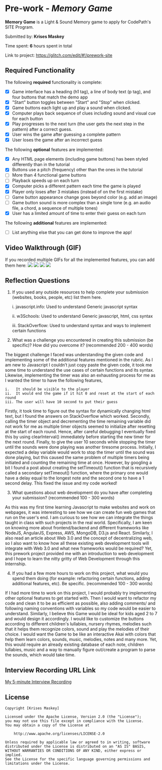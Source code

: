 # Pre-work - *Memory Game*

**Memory Game** is a Light & Sound Memory game to apply for CodePath's SITE Program. 

Submitted by: **Krises Maskey**

Time spent: **6** hours spent in total

Link to project: https://glitch.com/edit/#!/prework-site

## Required Functionality

The following **required** functionality is complete:

* [x] Game interface has a heading (h1 tag), a line of body text (p tag), and four buttons that match the demo app
* [x] "Start" button toggles between "Start" and "Stop" when clicked. 
* [x] Game buttons each light up and play a sound when clicked. 
* [x] Computer plays back sequence of clues including sound and visual cue for each button
* [x] Play progresses to the next turn (the user gets the next step in the pattern) after a correct guess. 
* [x] User wins the game after guessing a complete pattern
* [x] User loses the game after an incorrect guess

The following **optional** features are implemented:

* [x] Any HTML page elements (including game buttons) has been styled differently than in the tutorial
* [x] Buttons use a pitch (frequency) other than the ones in the tutorial
* [ ] More than 4 functional game buttons
* [ ] Playback speeds up on each turn
* [x] Computer picks a different pattern each time the game is played
* [x] Player only loses after 3 mistakes (instead of on the first mistake)
* [ ] Game button appearance change goes beyond color (e.g. add an image)
* [ ] Game button sound is more complex than a single tone (e.g. an audio file, a chord, a sequence of multiple tones)
* [x] User has a limited amount of time to enter their guess on each turn

The following **additional** features are implemented:

- [ ] List anything else that you can get done to improve the app!

## Video Walkthrough (GIF)

If you recorded multiple GIFs for all the implemented features, you can add them here:
![](https://i.imgur.com/mDJ2Cwb.gif)
![](gif2-link-here)
![](gif3-link-here)
![](gif4-link-here)

## Reflection Questions
1. If you used any outside resources to help complete your submission (websites, books, people, etc) list them here. 

    i.   javascript.info: Used to understand Generic javascript syntax

    ii.  w3Schools: Used to understand Generic javascript, html, css syntax

    iii. StackOverflow: Used to understand syntax and ways to implement certain functions


2. What was a challenge you encountered in creating this submission (be specific)? How did you overcome it? (recommended 200 - 400 words) 

The biggest challenge I faced was understanding the given code and implementing some of the additional features mentioned in the rubric. As I am new to Javascript I couldn’t just copy paste the given code, it took me some time to understand the use cases of certain functions and its syntax. Likewise, implementing the timer was also an exhausting process for me as I wanted the timer to have the following features,

    i.   It should be visible to the player
    ii.  It would end the game if it hit 0 and reset at the start of each round
    iii. The user will have 10 second to put their guess

Firstly, it took time to figure out the syntax for dynamically changing html text, but I found the answers on StackOverflow which worked. Secondly, calling the timer object and decrementing the time remaining variable did not work for me as multiple timer objects seemed to initialize after resetting at the start of each round. Hence, after careful debugging I eventually fixed this by using clearInterval() immediately before starting the new timer for the next round. Finally, to give the user 10 seconds while stopping the timer until the sounds were done playing was another tiresome process. Initially, I expected a delay variable would work to stop the timer until the sound was done playing, but this caused the same problem of multiple timers being initiated and counting the remaining time at once. However, by googling a bit I found a post about creating the setTimeout() function that is recursively called a secondary setTimeout() function, where the primary one would have a delay equal to the longest note and the second one to have a 1 second delay. This fixed the issue and my code worked! 


3. What questions about web development do you have after completing your submission? (recommended 100 - 300 words) 

As this was my first time learning Javascript to make websites and work on webpages, it was interesting to see how we can create fun web games that run on the user's end. I am curious to see how we can integrate the things taught in class with such projects in the real world. Specifically, I am keen on knowing more about frontend/backend and different frameworks like NodeJS, AngularJS, Express, AWS, MongoDB, D3.js and React. Similarly, I also read an article about Web 3.0 and the concept of decentralizing web, so I also want to know how all these existing web development tools will integrate with Web 3.0 and what new frameworks would be required? Yet, this prework project provided me with an introduction to web development and I hope to learn the nitty gritty of Web Development through this Internship.


4. If you had a few more hours to work on this project, what would you spend them doing (for example: refactoring certain functions, adding additional features, etc). Be specific. (recommended 100 - 300 words) 

If I had more time to work on this project, I would probably try implementing other optional features to get started with. Then I would want to refactor my code and clean it to be as efficient as possible, also adding comments/ and following naming conventions with variables so my code would be easier to understand. Similarly, I believe this Game would be ideal for kids aged 2 to 7 and would design it accordingly. I would like to customize the buttons according to different children's lullabies, nursery rhymes, melodies such that it helps them recognize colors, sound and play the melodies of their choice. I would want the Game to be like an interactive Akai with colors that help them learn colors, sounds, music, melodies, notes and many more. Yet, this would require an already existing database of each note, children lullabies, music and a way to manually figure out/create a program to parse the sounds, which would take time. 




## Interview Recording URL Link

[My 5-minute Interview Recording](your-link-here)


## License

    Copyright [Krises Maskey]

    Licensed under the Apache License, Version 2.0 (the "License");
    you may not use this file except in compliance with the License.
    You may obtain a copy of the License at

        http://www.apache.org/licenses/LICENSE-2.0

    Unless required by applicable law or agreed to in writing, software
    distributed under the License is distributed on an "AS IS" BASIS,
    WITHOUT WARRANTIES OR CONDITIONS OF ANY KIND, either express or implied.
    See the License for the specific language governing permissions and
    limitations under the License.

